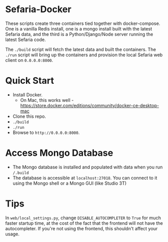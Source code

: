 # Sefaria-Docker
These scripts create three containers tied together with docker-compose.  One is a vanilla Redis install, one is a mongo install built with the latest Sefaria data, and the third is a Python/Django/Node server running the latest Sefaria code.  

The `./build` script will fetch the latest data and built the containers.
The `./run` script will bring up the containers and provision the local Sefaria web client on `0.0.0.0:8000`.  


# Quick Start
* Install Docker.
  * On Mac, this works well - https://store.docker.com/editions/community/docker-ce-desktop-mac
* Clone this repo. 
* `./build`
* `./run`
* Browse to `http://0.0.0.0:8000`.

# Access Mongo Database
* The Mongo database is installed and populated with data when you run `/.build`
* The database is accessible at `localhost:27018`. You can connect to it using the Mongo shell or a Mongo GUI (like Studio 3T)

# Tips
In `web/local_settings.py`, change `DISABLE_AUTOCOMPLETER` to `True` for much faster startup time, at the cost of the fact that the frontend will not have the autocompleter. If you're not using the frontend, this shouldn't affect your usage.

